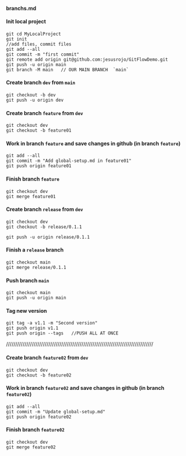 #### branchs.md

#### Init local project

```
git cd MyLocalProject
git init
//add files, commit files
git add --all
git commit -m "first commit"
git remote add origin git@github.com:jesusrojo/GitFlowDemo.git
git push -u origin main
git branch -M main   // OUR MAIN BRANCH  `main`
```

#### Create branch `dev` from `main`
```
git checkout -b dev
git push -u origin dev
```
#### Create branch `feature` from `dev`
```
git checkout dev
git checkout -b feature01
```
#### Work in branch `feature` and save changes in github (in branch `feature`)
```
git add --all
git commit -m "Add global-setup.md in feature01"	
git push origin feature01
```
#### Finish branch `feature `
```
git checkout dev
git merge feature01
```

#### Create branch `release` from `dev`
```
git checkout dev
git checkout -b release/0.1.1

git push -u origin release/0.1.1
```
#### Finish a `release` branch
```
git checkout main
git merge release/0.1.1
```

#### Push branch `main`
```
git checkout main
git push -u origin main
```
#### Tag new version
```
git tag -a v1.1 -m "Second version"  
git push origin v1.1
git push origin --tags   //PUSH ALL AT ONCE
```
////////////////////////////////////////////////////////////////////////////////

#### Create branch `feature02` from `dev`
```
git checkout dev
git checkout -b feature02
```
#### Work in branch `feature02` and save changes in github (in branch `feature02`)
```
git add --all
git commit -m "Update global-setup.md"	
git push origin feature02
```
#### Finish branch `feature02`
```
git checkout dev
git merge feature02
```
